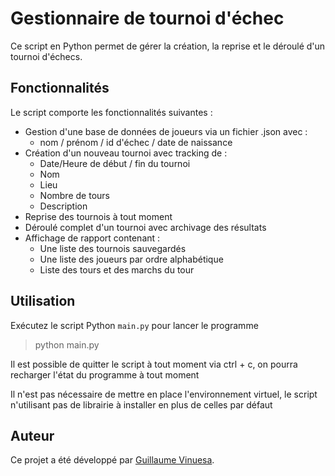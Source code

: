 # Gestionnaire de tournoi d'échec

Ce script en Python permet de gérer la création, la reprise et le déroulé d'un tournoi d'échecs.


## Fonctionnalités

Le script comporte les fonctionnalités suivantes :
- Gestion d'une base de données de joueurs via un fichier .json avec :
  - nom / prénom / id d'échec / date de naissance
- Création d'un nouveau tournoi avec tracking de :
  - Date/Heure de début / fin du tournoi
  - Nom
  - Lieu
  - Nombre de tours
  - Description
- Reprise des tournois à tout moment
- Déroulé complet d'un tournoi avec archivage des résultats
- Affichage de rapport contenant :
  - Une liste des tournois sauvegardés
  - Une liste des joueurs par ordre alphabétique
  - Liste des tours et des marchs du tour

## Utilisation

Exécutez le script Python `main.py` pour lancer le programme
>python main.py

Il est possible de quitter le script à tout moment via ctrl + c, on pourra recharger l'état du programme à tout moment

Il n'est pas nécessaire de mettre en place l'environnement virtuel, le script n'utilisant pas de librairie à installer en plus de celles par défaut

## Auteur

Ce projet a été développé par [Guillaume Vinuesa](https://github.com/Tuxiboule).
